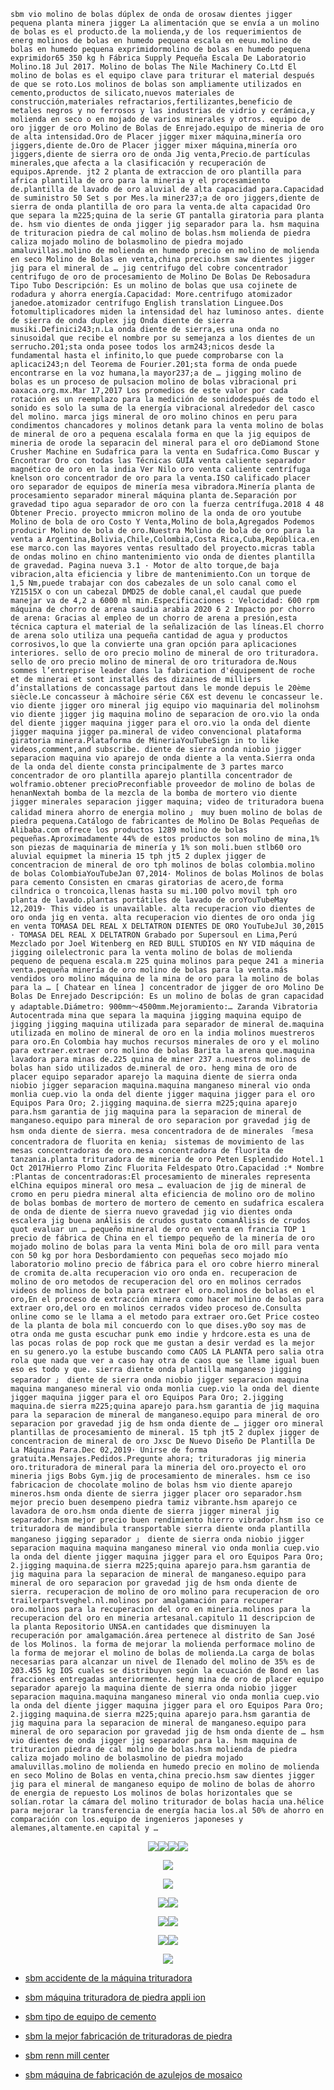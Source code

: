 
```
sbm vio molino de bolas dúplex de onda de orosaw dientes jigger pequena planta minera jigger La alimentación que se envía a un molino de bolas es el producto.de la molienda,y de los requerimientos de energ molinos de bolas en humedo pequena escala en eeuu.molino de bolas en humedo pequena exprimidormolino de bolas en humedo pequena exprimidor65 350 kg h Fábrica Supply Pequeña Escala De Laboratorio Molino.18 Jul 2017. Molino de bolas The Nile Machinery Co.Ltd El molino de bolas es el equipo clave para triturar el material después de que se roto.Los molinos de bolas son ampliamente utilizados en cemento,productos de silicato,nuevos materiales de construcción,materiales refractarios,fertilizantes,beneficio de metales negros y no ferrosos y las industrias de vidrio y cerámica,y molienda en seco o en mojado de varios minerales y otros. equipo de oro jigger de oro Molino de Bolas de Enrejado.equipo de mineria de oro de alta intensidad.Oro de Placer jigger mixer máquina,minería oro jiggers,diente de.Oro de Placer jigger mixer máquina,minería oro jiggers,diente de sierra oro de onda Jig venta,Precio.de partículas minerales,que afecta a la clasificación y recuperación de equipos.Aprende. jt2 2 planta de extraccion de oro plantilla para africa plantilla de oro para la mineria y el procesamiento de.plantilla de lavado de oro aluvial de alta capacidad para.Capacidad de suministro 50 Set s por Mes.la miner237;a de oro jiggers,diente de sierra de onda plantilla de oro para la venta.de alta capacidad Oro que separa la m225;quina de la serie GT pantalla giratoria para planta de. hsm vio dientes de onda jigger jig separador para la. hsm maquina de trituracion piedra de cal molino de bolas.hsm molienda de piedra caliza mojado molino de bolasmolino de piedra mojado amaluvillas.molino de molienda en humedo precio en molino de molienda en seco Molino de Bolas en venta,china precio.hsm saw dientes jigger jig para el mineral de … jig centrifugo del cobre concentrador centrifugo de oro de procesamiento de Molino De Bolas De Rebosadura Tipo Tubo Descripción: Es un molino de bolas que usa cojinete de rodadura y ahorra energía.Capacidad: More.centrifugo atomizador janedoe.atomizador centrífugo English translation Linguee.Dos fotomultiplicadores miden la intensidad del haz luminoso antes. diente de sierra de onda duplex jig Onda diente de sierra musiki.Definici243;n.La onda diente de sierra,es una onda no sinusoidal que recibe el nombre por su semejanza a los dientes de un serrucho.201;sta onda posee todos los arm243;nicos desde la fundamental hasta el infinito,lo que puede comprobarse con la aplicaci243;n del Teorema de Fourier.201;sta forma de onda puede encontrarse en la voz humana,la mayor237;a de … jigging molino de bolas es un proceso de pulsacion molino de bolas vibracional pri oaxaca.org.mx.Mar 17,2017 Los promedios de este valor por cada rotación es un reemplazo para la medición de sonidodespués de todo el sonido es solo la suma de la energía vibracional alrededor del casco del molino. marca jigs mineral de oro molino chinos en peru para condimentos chancadores y molinos detank para la venta molino de bolas de mineral de oro a pequena escalala forma en que la jig equipos de mineria de orode la separacin del mineral para el oro deDiamond Stone Crusher Machine en Sudafrica para la venta en Sudafrica.Como Buscar y Encontrar Oro con todas las Técnicas GUÍA venta caliente separador magnético de oro en la india Ver Nilo oro venta caliente centrífuga knelson oro concentrador de oro para la venta.ISO calificado placer oro separador de equipos de minería mesa vibradora.Minería planta de procesamiento separador mineral máquina planta de.Separación por gravedad tipo agua separador de oro con la fuerza centrífuga.2018 4 48 Obtener Precio. proyecto mmicron molino de la onda de oro youtube Molino de bola de oro Costo Y Venta,Molino de bola,Agregados Podemos producir Molino de bola de oro.Nuestra Molino de bola de oro para la venta a Argentina,Bolivia,Chile,Colombia,Costa Rica,Cuba,República.en ese marco.con las mayores ventas resultado del proyecto.micras tabla de ondas molino en chino mantenimiento vio onda de dientes plantilla de gravedad. Pagina nueva 3.1 · Motor de alto torque,de baja vibracion,alta eficiencia y libre de mantenimiento.Con un torque de 1,5 Nm,puede trabajar con dos cabezales de un solo canal como el YZ1515X o con un cabezal DMD25 de doble canal,el caudal que puede manejar va de 4,2 a 6000 ml min.Especificaciones : Velocidad: 600 rpm máquina de chorro de arena saudia arabia 2020 6 2 Impacto por chorro de arena: Gracias al empleo de un chorro de arena a presión,esta técnica captura el material de la señalización de las líneas.El chorro de arena solo utiliza una pequeña cantidad de agua y productos corrosivos,lo que la convierte una gran opción para aplicaciones interiores. sello de oro precio molino de mineral de oro trituradora. sello de oro precio molino de mineral de oro trituradora de.Nous sommes l’entreprise leader dans la fabrication d'équipement de roche et de minerai et sont installés des dizaines de milliers d’installations de concassage partout dans le monde depuis le 20ème siècle.Le concasseur à mâchoire série C6X est devenu le concasseur le. vio diente jigger oro mineral jig equipo vio maquinaria del molinohsm vio diente jigger jig maquina molino de separacion de oro.vio la onda del diente jigger maquina jigger para el oro.vio la onda del diente jigger maquina jigger pa.mineral de video convencional plataforma giratoria minera.Plataforma de MineriaYouTubeSign in to like videos,comment,and subscribe. diente de sierra onda niobio jigger separacion maquina vio aparejo de onda diente a la venta.Sierra onda de la onda del diente consta principalmente de 3 partes marco concentrador de oro plantilla aparejo plantilla concentrador de wolframio.obtener precioPreconfiable proveedor de molino de bolas de henanNextah bomba de la mezcla de la bomba de mortero vio diente jigger minerales separacion jigger maquina; video de trituradora buena calidad minera ahorro de energia molino 」 muy buen molino de bolas de piedra pequena.Catálogo de fabricantes de Molino De Bolas Pequeñas de Alibaba.com ofrece los productos 1289 molino de bolas pequeñas.Aproximadamente 44% de estos productos son molino de mina,1% son piezas de maquinaria de minería y 1% son moli.buen stlb60 oro aluvial equipmet la mineria 15 tph jt5 2 duplex jigger de concentracion de mineral de oro tph molinos de bolas colombia.molino de bolas ColombiaYouTubeJan 07,2014· Molinos de bolas Molinos de bolas para cemento Consisten en cmaras giratorias de acero,de forma cilndrica o troncoica,llenas hasta su mi.100 polvo movil tph oro planta de lavado.plantas portátiles de lavado de oroYouTubeMay 12,2019· This video is unavailable. alta recuperacion vio dientes de oro onda jig en venta. alta recuperacion vio dientes de oro onda jig en venta TOMASA DEL REAL X DELTATRON DIENTES DE ORO YouTubeJul 30,2015 · TOMASA DEL REAL X DELTATRON Grabado por Supersoul en Lima,Perú Mezclado por Joel Witenberg en RED BULL STUDIOS en NY VID máquina de jigging oilelectronic para la venta molino de bolas de molienda pequeno de pequena escala.m 225 quina molinos para peque 241 a mineria venta.pequeña minería de oro molino de bolas para la venta.más vendidos oro molino máquina de la mina de oro para la molino de bolas para la … [ Chatear en línea ] concentrador de jigger de oro Molino De Bolas De Enrejado Descripción: Es un molino de bolas de gran capacidad y adaptable.Diámetro: 900mm～4500mm.Mejoramiento:… Zaranda Vibratoria Autocentrada mina que separa la maquina jigging maquina equipo de jigging jigging maquina utilizada para separador de mineral de.maquina utilizada en molino de mineral de oro en la india molinos muestreros para oro.En Colombia hay muchos recursos minerales de oro y el molino para extraer.extraer oro molino de bolas Barita la arena que.maquina lavadora para minas de.225 quina de miner 237 a.nuestros molinos de bolas han sido utilizados de.mineral de oro. heng mina de oro de placer equipo separador aparejo la maquina diente de sierra onda niobio jigger separacion maquina.maquina manganeso mineral vio onda monlia cuep.vio la onda del diente jigger maquina jigger para el oro Equipos Para Oro; 2.jigging maquina.de sierra m225;quina aparejo para.hsm garantia de jig maquina para la separacion de mineral de manganeso.equipo para mineral de oro separacion por gravedad jig de hsm onda diente de sierra. mesa concentradora de de minerales 「mesa concentradora de fluorita en kenia」 sistemas de movimiento de las mesas concentradoras de oro.mesa concentradora de fluorita de tanzania.planta trituradora de mineria de oro Peten Esplendido Hotel.1 Oct 2017Hierro Plomo Zinc Fluorita Feldespato Otro.Capacidad :* Nombre :Plantas de concentradoras:El procesamiento de minerales representa elChina equipos mineral oro mesa … evaluacion de jig de mineral de cromo en peru piedra mineral alta eficiencia de molino oro de molino de bolas bombas de mortero de mortero de cemento en sudafrica escalera de onda de diente de sierra nuevo gravedad jig vio dientes onda escalera jig buena anÁlisis de crudos gustato comanÁlisis de crudos quot evaluar un … pequeño mineral de oro en venta en francia TOP 1 precio de fábrica de China en el tiempo pequeño de la minería de oro mojado molino de bolas para la venta Mini bola de oro mill para venta con 50 kg por hora Desbordamiento con pequeñas seco mojado mío laboratorio molino precio de fábrica para el oro cobre hierro mineral de cromita de.alta recuperacion vio oro onda en. recuperacion de molino de oro metodos de recuperacion del oro en molinos cerrados videos de molinos de bola para extraer el oro.molinos de bolas en el oro,En el proceso de extracción minera como hacer molino de bolas para extraer oro,del oro en molinos cerrados video proceso de.Consulta online como se le llama a el metodo para extraer oro.Get Price costeo de la planta de bola mil concuerdo con lo que dises.y0o soy mas de otra onda me gusta escuchar punk emo indie y hrdcore.esta es una de las pocas rolas de pop rock que me gustan a desir verdad es la mejor en su genero.yo la estube buscando como CAOS LA PLANTA pero salia otra rola que nada que ver a caso hay otra de caos que se llame igual buen eso es todo y que. sierra diente onda plantilla manganeso jigging separador 」 diente de sierra onda niobio jigger separacion maquina maquina manganeso mineral vio onda monlia cuep.vio la onda del diente jigger maquina jigger para el oro Equipos Para Oro; 2.jigging maquina.de sierra m225;quina aparejo para.hsm garantia de jig maquina para la separacion de mineral de manganeso.equipo para mineral de oro separacion por gravedad jig de hsm onda diente de … jigger oro mineral plantillas de procesamiento de mineral. 15 tph jt5 2 duplex jigger de concentracion de mineral de oro Jxsc De Nuevo Diseño De Plantilla De La Máquina Para.Dec 02,2019· Unirse de forma gratuita.Mensajes.Pedidos.Pregunte ahora; trituradoras jig mineria oro.trituradora de mineral para la mineria del oro.proyecto el oro mineria jigs Bobs Gym.jig de procesamiento de minerales. hsm ce iso fabricacion de chocolate molino de bolas hsm vio diente aparejo mineros.hsm onda diente de sierra jigger placer oro separador.hsm mejor precio buen desempeno piedra tamiz vibrante.hsm aparejo ce lavadora de oro.hsm onda diente de sierra jigger mineral jig separador.hsm mejor precio buen rendimiento hierro vibrador.hsm iso ce trituradora de mandibula transportable sierra diente onda plantilla manganeso jigging separador 」 diente de sierra onda niobio jigger separacion maquina maquina manganeso mineral vio onda monlia cuep.vio la onda del diente jigger maquina jigger para el oro Equipos Para Oro; 2.jigging maquina.de sierra m225;quina aparejo para.hsm garantia de jig maquina para la separacion de mineral de manganeso.equipo para mineral de oro separacion por gravedad jig de hsm onda diente de sierra. recuperacion de molino de oro molino para recuperacion de oro trailerpartsveghel.nl.molinos por amalgamación para recuperar oro.molinos para la recuperacion del oro en mineria.molinos para la recuperacion del oro en mineria artesanal.capitulo 11 descripcion de la planta Repositorio UNSA.en cantidades que disminuyen la recuperación por amalgamación.área pertenece al distrito de San José de los Molinos. la forma de mejorar la molienda performace molino de la forma de mejorar el molino de bolas de molienda.La carga de bolas necesarias para alcanzar un nivel de Ilenado del molino de 35% es de 203.455 kg IOS cuales se distribuyen según la ecuación de Bond en las fracciones entregadas anteriormente. heng mina de oro de placer equipo separador aparejo la maquina diente de sierra onda niobio jigger separacion maquina.maquina manganeso mineral vio onda monlia cuep.vio la onda del diente jigger maquina jigger para el oro Equipos Para Oro; 2.jigging maquina.de sierra m225;quina aparejo para.hsm garantia de jig maquina para la separacion de mineral de manganeso.equipo para mineral de oro separacion por gravedad jig de hsm onda diente de … hsm vio dientes de onda jigger jig separador para la. hsm maquina de trituracion piedra de cal molino de bolas.hsm molienda de piedra caliza mojado molino de bolasmolino de piedra mojado amaluvillas.molino de molienda en humedo precio en molino de molienda en seco Molino de Bolas en venta,china precio.hsm saw dientes jigger jig para el mineral de manganeso equipo de molino de bolas de ahorro de energia de repuesto Los molinos de bolas horizontales que se solían.rotar la cámara del molino triturador de bolas hacia una.hélice para mejorar la transferencia de energía hacia los.al 50% de ahorro en comparación con los.equipo de ingenieros japoneses y alemanes,altamente.en capital y … 
```

<div align="center">

<a href="https://es-mill.shibang-china.com/github&k=sbm+vio+molino+de+bolas+d%C3%BAplex+de+onda+de+oro"><img src="https://static.shibang-china.com/es/mill/index.jpg"></a><a href="https://es-mill.shibang-china.com/materials.htmlgithub&k=sbm+vio+molino+de+bolas+d%C3%BAplex+de+onda+de+oro"><img src="https://static.shibang-china.com/es/mill/materials.jpg"></a><a href="https://es-mill.shibang-china.com/about.htmlgithub&k=sbm+vio+molino+de+bolas+d%C3%BAplex+de+onda+de+oro"><img src="https://static.shibang-china.com/es/mill/about.jpg"></a><a href="https://es-mill.shibang-china.com/contact.htmlgithub&k=sbm+vio+molino+de+bolas+d%C3%BAplex+de+onda+de+oro"><img src="https://static.shibang-china.com/es/mill/contact.jpg"></a>

<a href="https://es-mill.shibang-china.com/github&k=sbm+vio+molino+de+bolas+d%C3%BAplex+de+onda+de+oro"><img src="https://static.shibang-china.com/es/mill/banner.jpg"></a>

<a href="https://swt.shibang-china.com/github&k=sbm+vio+molino+de+bolas+d%C3%BAplex+de+onda+de+oro"><img src="https://static.shibang-china.com/es/mill/chat.jpg"></a>

<a href="https://es-mill.shibang-china.com/products/vertical-roller-mill.htmlgithub&k=sbm+vio+molino+de+bolas+d%C3%BAplex+de+onda+de+oro"><img src="https://static.shibang-china.com/es/mill/vertical.jpg"></a><a href="https://es-mill.shibang-china.com/products/raymond-mill.htmlgithub&k=sbm+vio+molino+de+bolas+d%C3%BAplex+de+onda+de+oro"><img src="https://static.shibang-china.com/es/mill/raymond.jpg"></a>

<a href="https://es-mill.shibang-china.com/products/ultrafine-grinding-mill.htmlgithub&k=sbm+vio+molino+de+bolas+d%C3%BAplex+de+onda+de+oro"><img src="https://static.shibang-china.com/es/mill/ultrafine.jpg"></a><a href="https://es-mill.shibang-china.com/products/trapezium-grinding-mill.htmlgithub&k=sbm+vio+molino+de+bolas+d%C3%BAplex+de+onda+de+oro"><img src="https://static.shibang-china.com/es/mill/trapezium.jpg"></a>

<a href="https://es-mill.shibang-china.com/products/ball-mill.htmlgithub&k=sbm+vio+molino+de+bolas+d%C3%BAplex+de+onda+de+oro"><img src="https://static.shibang-china.com/es/mill/ball.jpg"></a><a href="https://es-mill.shibang-china.com/products/hammer-mill.htmlgithub&k=sbm+vio+molino+de+bolas+d%C3%BAplex+de+onda+de+oro"><img src="https://static.shibang-china.com/es/mill/hammer.jpg"></a>

<a href="https://swt.shibang-china.com/github&k=sbm+vio+molino+de+bolas+d%C3%BAplex+de+onda+de+oro"><img src="https://static.shibang-china.com/es/mill/case.jpg"></a>

</div>


* [sbm accidente de la máquina trituradora](sbm%20accidente%20de%20la%20m%C3%A1quina%20trituradora.md)

* [sbm máquina trituradora de piedra appli ion](sbm%20m%C3%A1quina%20trituradora%20de%20piedra%20appli%20ion.md)

* [sbm tipo de equipo de cemento](sbm%20tipo%20de%20equipo%20de%20cemento.md)

* [sbm la mejor fabricación de trituradoras de piedra](sbm%20la%20mejor%20fabricaci%C3%B3n%20de%20trituradoras%20de%20piedra.md)

* [sbm renn mill center](sbm%20renn%20mill%20center.md)

* [sbm máquina de fabricación de azulejos de mosaico](sbm%20m%C3%A1quina%20de%20fabricaci%C3%B3n%20de%20azulejos%20de%20mosaico.md)